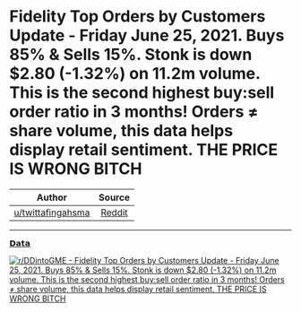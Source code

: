 Fidelity Top Orders by Customers Update - Friday June 25, 2021. Buys 85% & Sells 15%. Stonk is down $2.80 (-1.32%) on 11.2m volume. This is the second highest buy:sell order ratio in 3 months! Orders ≠ share volume, this data helps display retail sentiment. THE PRICE IS WRONG BITCH
==========================================================================================================================================================================================================================================================================================

| Author      | Source | 
|  :----:     |    :----:   |        
| [u/twittafingahsma](https://www.reddit.com/user/twittafingahsma/) | [Reddit](https://www.reddit.com/r/DDintoGME/comments/o7vhby/fidelity_top_orders_by_customers_update_friday/) |

---

[𝗗𝗮𝘁𝗮](https://www.reddit.com/r/DDintoGME/search?q=flair_name%3A%22%F0%9D%97%97%F0%9D%97%AE%F0%9D%98%81%F0%9D%97%AE%22&restrict_sr=1)

[![r/DDintoGME - Fidelity Top Orders by Customers Update - Friday June 25, 2021. Buys 85% & Sells 15%. Stonk is down $2.80 (-1.32%) on 11.2m volume. This is the second highest buy:sell order ratio in 3 months! Orders ≠ share volume, this data helps display retail sentiment. THE PRICE IS WRONG BITCH](https://i.redd.it/4q4varl3yg771.png)](https://i.redd.it/4q4varl3yg771.png)
